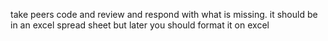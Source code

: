 take peers code and review and respond with what is missing. it should be in an excel spread sheet
but later you should format it on excel